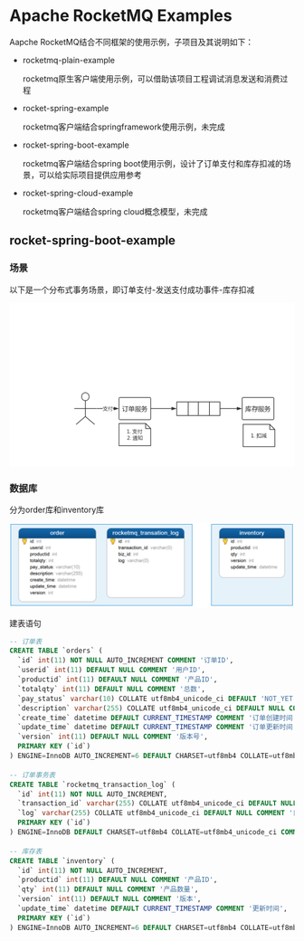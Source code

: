 # Apache RocketMQ Examples

Aapche RocketMQ结合不同框架的使用示例，子项目及其说明如下：

* rocketmq-plain-example

  rocketmq原生客户端使用示例，可以借助该项目工程调试消息发送和消费过程

* rocket-spring-example

  rocketmq客户端结合springframework使用示例，未完成

* rocket-spring-boot-example

  rocketmq客户端结合spring boot使用示例，设计了订单支付和库存扣减的场景，可以给实际项目提供应用参考

* rocket-spring-cloud-example

  rocketmq客户端结合spring cloud概念模型，未完成

## rocket-spring-boot-example

### 场景

以下是一个分布式事务场景，即订单支付-发送支付成功事件-库存扣减

![1567741380224](assets\1567741380224.png)

### 数据库

分为order库和inventory库

![1567741480195](assets\1567741480195.png)

建表语句

```sql
-- 订单表
CREATE TABLE `orders` (
  `id` int(11) NOT NULL AUTO_INCREMENT COMMENT '订单ID',
  `userid` int(11) DEFAULT NULL COMMENT '用户ID',
  `productid` int(11) DEFAULT NULL COMMENT '产品ID',
  `totalqty` int(11) DEFAULT NULL COMMENT '总数',
  `pay_status` varchar(10) COLLATE utf8mb4_unicode_ci DEFAULT 'NOT_YET' COMMENT '支付状态',
  `description` varchar(255) COLLATE utf8mb4_unicode_ci DEFAULT NULL COMMENT '订单描述',
  `create_time` datetime DEFAULT CURRENT_TIMESTAMP COMMENT '订单创建时间',
  `update_time` datetime DEFAULT CURRENT_TIMESTAMP COMMENT '订单更新时间',
  `version` int(11) DEFAULT NULL COMMENT '版本号',
  PRIMARY KEY (`id`)
) ENGINE=InnoDB AUTO_INCREMENT=6 DEFAULT CHARSET=utf8mb4 COLLATE=utf8mb4_unicode_ci;

-- 订单事务表
CREATE TABLE `rocketmq_transaction_log` (
  `id` int(11) NOT NULL AUTO_INCREMENT,
  `transaction_id` varchar(255) COLLATE utf8mb4_unicode_ci DEFAULT NULL COMMENT '事务ID',
  `log` varchar(255) COLLATE utf8mb4_unicode_ci DEFAULT NULL COMMENT '日志描述',
  PRIMARY KEY (`id`)
) ENGINE=InnoDB DEFAULT CHARSET=utf8mb4 COLLATE=utf8mb4_unicode_ci COMMENT='rocketmq事务日志';

-- 库存表
CREATE TABLE `inventory` (
  `id` int(11) NOT NULL AUTO_INCREMENT,
  `productid` int(11) DEFAULT NULL COMMENT '产品ID',
  `qty` int(11) DEFAULT NULL COMMENT '产品数量',
  `version` int(11) DEFAULT NULL COMMENT '版本',
  `update_time` datetime DEFAULT CURRENT_TIMESTAMP COMMENT '更新时间',
  PRIMARY KEY (`id`)
) ENGINE=InnoDB AUTO_INCREMENT=6 DEFAULT CHARSET=utf8mb4 COLLATE=utf8mb4_unicode_ci
```

